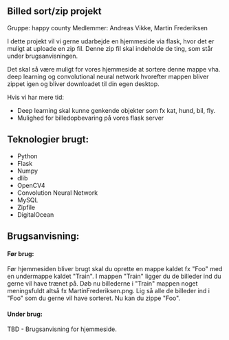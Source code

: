 ## Billed sort/zip projekt
Gruppe: happy county
Medlemmer: Andreas Vikke, Martin Frederiksen


I dette projekt vil vi gerne udarbejde en hjemmeside via flask, hvor det er muligt at uploade en zip fil.
Denne zip fil skal indeholde de ting, som står under brugsanvisningen.

Det skal så være muligt for vores hjemmeside at sortere denne mappe vha. deep learning og convolutional neural network hvorefter mappen bliver zippet igen og bliver downloadet til din egen desktop.

Hvis vi har mere tid:
 - Deep learning skal kunne genkende objekter som fx kat, hund, bil, fly.
 - Mulighed for billedopbevaring på vores flask server


## Teknologier brugt:
- Python
- Flask
- Numpy
- dlib
- OpenCV4
- Convolution Neural Network
- MySQL
- Zipfile
- DigitalOcean


## Brugsanvisning:
#### Før brug:
Før hjemmesiden bliver brugt skal du oprette en mappe kaldet fx "Foo" med en undermappe kaldet "Train". I mappen "Train" ligger du de billeder ind du gerne vil have trænet på.
Døb nu billederne i "Train" mappen noget meningsfuldt altså fx MartinFrederiksen.png.
Lig så alle de billeder ind i "Foo" som du gerne vil have sorteret.
Nu kan du zippe "Foo".

#### Under brug:
TBD - Brugsanvisning for hjemmeside.
